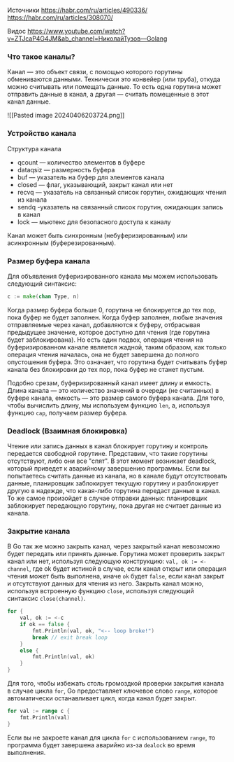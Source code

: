 Источники
https://habr.com/ru/articles/490336/
https://habr.com/ru/articles/308070/

Видос
https://www.youtube.com/watch?v=ZTJcaP4G4JM&ab_channel=НиколайТузов—Golang

### Что такое каналы?

Канал — это объект связи, с помощью которого горутины обмениваются данными. Технически это конвейер (или труба), откуда можно считывать или помещать данные. То есть одна горутина может отправить данные в канал, а другая — считать помещенные в этот канал данные.

![[Pasted image 20240406203724.png]]

### Устройство канала

Структура канала
- qcount — количество элементов в буфере
- dataqsiz — размерность буфера
- buf — указатель на буфер для элементов канала
- closed — флаг, указывающий, закрыт канал или нет
- recvq — указатель на связанный список горутин, ожидающих чтения из канала
- sendq -указатель на связанный список горутин, ожидающих запись в канал
- lock — мьютекс для безопасного доступа к каналу

Канал может быть синхронным (небуферизированным) или асинхронным (буферезированным). 

### Размер буфера канала

Для объявления буферизированного канала мы можем использовать следующий синтаксис:
```go
c := make(chan Type, n)
```

Когда размер буфера больше 0, горутина не блокируется до тех пор, пока буфер не будет заполнен. Когда буфер заполнен, любые значения отправляемые через канал, добавляются к буферу, отбрасывая предыдущее значение, которое доступно для чтения (где горутина будет заблокирована). Но есть один подвох, операция чтения на буферизированном канале является жадной, таким образом, как только операция чтения началась, она не будет завершена до полного опустошения буфера. Это означает, что горутина будет считывать буфер канала без блокировки до тех пор, пока буфер не станет пустым.

Подобно срезам, буферизированный канал имеет длину и емкость. Длина канала — это количество значений в очереди (не считанных) в буфере канала, емкость — это размер самого буфера канала. Для того, чтобы вычислить длину, мы используем функцию `len`, а, используя функцию `cap`, получаем размер буфера.
### Deadlock (Взаимная блокировка)

Чтение или запись данных в канал блокирует горутину и контроль передается свободной горутине. Представим, что такие горутины отсутствуют, либо они все "спят". В этот момент возникает deadlock, который приведет к аварийному завершению программы.
Если вы попытаетесь считать данные из канала, но в канале будут отсутствовать данные, планировщик заблокирует текущую горутину и разблокирует другую в надежде, что какая-либо горутина передаст данные в канал. То же самое произойдет в случае отправки данных: планировщик заблокирует передающую горутину, пока другая не считает данные из канала.

### Закрытие канала

В Go так же можно закрыть канал, через закрытый канал невозможно будет передать или принять данные. Горутина может проверить закрыт канал или нет, используя следующую конструкцию: `val, ok := <- channel`, где ok будет истиной в случае, если канал открыт или операция чтения может быть выполнена, иначе `ok` будет `false`, если канал закрыт и отсутствуют данных для чтения из него. Закрыть канал можно, используя встроенную функцию `close`, используя следующий синтаксис `close(channel)`.
```go
for {
	val, ok := <-c        
	if ok == false {            
		fmt.Println(val, ok, "<-- loop broke!")            
		break // exit break loop        
	} 
	else {            
		fmt.Println(val, ok)        
	}    
}
```
Для того, чтобы избежать столь громоздкой проверки закрытия канала в случае цикла `for`, Go предоставляет ключевое слово `range`, которое автоматически останавливает цикл, когда канал будет закрыт.
```go
for val := range c {
	fmt.Println(val)    
}
```
Если вы не закроете канал для цикла `for` с использованием `range`, то программа будет завершена аварийно из-за `dealock` во время выполнения.

